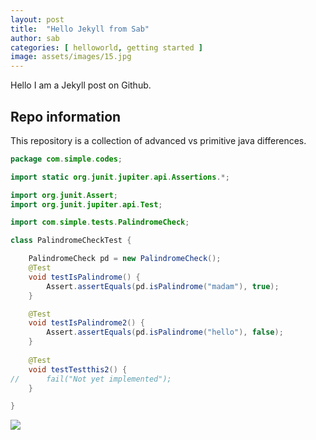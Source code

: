 ```yaml
---
layout: post
title:  "Hello Jekyll from Sab"
author: sab
categories: [ helloworld, getting started ]
image: assets/images/15.jpg
---
```


Hello I am a Jekyll post on Github.



## Repo information 

This repository is a collection of advanced vs primitive java differences. 

```java
package com.simple.codes;

import static org.junit.jupiter.api.Assertions.*;

import org.junit.Assert;
import org.junit.jupiter.api.Test;

import com.simple.tests.PalindromeCheck;

class PalindromeCheckTest {

	PalindromeCheck pd = new PalindromeCheck();
	@Test
	void testIsPalindrome() {
		Assert.assertEquals(pd.isPalindrome("madam"), true);
	}

	@Test
	void testIsPalindrome2() {
		Assert.assertEquals(pd.isPalindrome("hello"), false);
	}
	
	@Test
	void testTestthis2() {
//		fail("Not yet implemented");
	}

}
```
![](../assets/images/snap_task.png)
